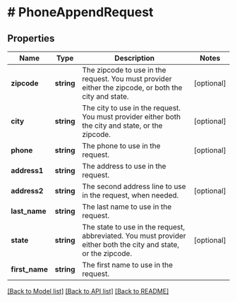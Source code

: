 # # PhoneAppendRequest

## Properties

Name | Type | Description | Notes
------------ | ------------- | ------------- | -------------
**zipcode** | **string** | The zipcode to use in the request. You must provider either the zipcode, or both the city and state. | [optional]
**city** | **string** | The city to use in the request. You must provider either both the city and state, or the zipcode. | [optional]
**phone** | **string** | The phone to use in the request. | [optional]
**address1** | **string** | The address to use in the request. |
**address2** | **string** | The second address line to use in the request, when needed. | [optional]
**last_name** | **string** | The last name to use in the request. |
**state** | **string** | The state to use in the request, abbreviated. You must provider either both the city and state, or the zipcode. | [optional]
**first_name** | **string** | The first name to use in the request. |

[[Back to Model list]](../../README.md#models) [[Back to API list]](../../README.md#endpoints) [[Back to README]](../../README.md)
